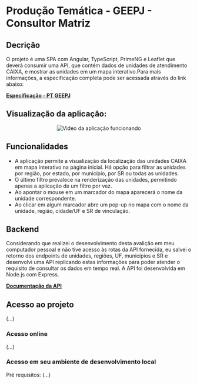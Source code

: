 # Produção Temática - GEEPJ - Consultor Matriz
## Decrição
O projeto é uma SPA com Angular, TypeScript, PrimeNG e Leaflet que deverá consumir uma API, que contém dados de unidades de atendimento CAIXA, e mostrar as unidades em um mapa interativo.Para mais informações, a especificação completa pode ser acessada através do link abaixo:

[**Especificação - PT GEEPJ**](https://github.com/alansalvaterra/PT-GEEPJ-CM/blob/main/frontend/src/assets/especificacao.pdf)


## Visualização da aplicação:

<!-- gravar gif aplicacao no final -->
<p align="center">
  <img src="./src/assets/ptgeepj.gif" alt="Video da aplicação funcionando">
</p>

## Funcionalidades
- A aplicação permite a visualização da localização das unidades CAIXA em mapa interativo na página inicial. Há opção para filtrar as unidades por região, por estado, por município, por SR ou todas as unidades.
- O último filtro prevalece na renderização das unidades, permitindo apenas a aplicação de um filtro por vez.
- Ao apontar o mouse em um marcador do mapa aparecerá o nome da unidade correspondente.
- Ao clicar em algum marcador abre um pop-up no mapa com o nome da unidade, região, cidade/UF e SR de vinculação.

## Backend
Considerando que realizei o desenvolvimento desta avalição em meu computador pessoal e não tive acesso às rotas da API fornecida, eu salvei o retorno dos endpoints de unidades, regiões, UF, municípios e SR e desenvolvi uma API replicando estas informações para poder atender o requisito de consultar os dados em tempo real. A API foi desenvolvida em Node.js com Express.

[**Documentação da API**](#)


## Acesso ao projeto
(...)

### Acesso online
(...)

### Acesso em seu ambiente de desenvolvimento local
Pré requisitos:
(...)

